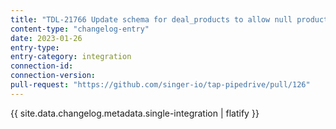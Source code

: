 ```yaml
---
title: "TDL-21766 Update schema for deal_products to allow null product_id"
content-type: "changelog-entry"
date: 2023-01-26
entry-type: 
entry-category: integration
connection-id: 
connection-version: 
pull-request: "https://github.com/singer-io/tap-pipedrive/pull/126"
---
```

{{ site.data.changelog.metadata.single-integration | flatify }}